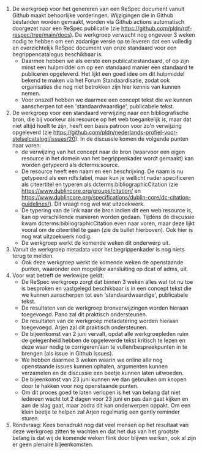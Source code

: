1) De werkgroep voor het genereren van een ReSpec document vanuit Github maakt behoorlijke vorderingen. Wijzigingen die in Github bestanden worden gemaakt, worden via Github actions automatisch doorgezet naar een ReSpec publicatie (zie https://github.com/pldn/rdf-respec/tree/main/docs). De werkgroep verwacht nog ongeveer 3 weken nodig te hebben om een zodanige versie op te leveren dat een volledig en overzichtelijk ReSpec document van onze standaard voor een begrippencatalogus beschikbaar is. 
   * Daarmee hebben we als eerste een publicatiestandaard, of op zijn minst een hulpmiddel om op een standaard manier een standaard te publiceren opgeleverd. Het lijkt een goed idee om dit hulpmiddel bekend te maken via het Forum Standaardisatie, zodat ook organisaties die nog niet betrokken zijn hier kennis van kunnen nemen. 
   * Voor onszelf hebben we daarmee een concept tekst die we kunnen aanscherpen tot een 'standaardwaardige', publicabele tekst.
2) De werkgroep voor een standaard verwijzing naar een bibliografische bron, die bij voorkeur als resource op het web toegankelijk is, maar dat niet altijd hoeft te zijn, heeft een basis patroon voor zo'n verwijzing opgeleverd (zie https://github.com/pldn/nederlands-profiel-voor-stelselcatalogi/issues/20). In de discussie komen de volgende punten naar voren:
   * de verwijzing van het concept naar de bron (waarvoor een eigen resource in het domein van het begrippenkader wordt gemaakt) kan worden getypeerd als dcterms:source.
   * De resource heeft een naam en een beschrijving. De naam is nu getypeerd als een rdfs:label, maar kun je wellicht nader specificeren als citeertitel en typeren als dcterms:bibliographicCitation (zie https://www.dublincore.org/groups/citation/ en https://www.dublincore.org/specifications/dublin-core/dc-citation-guidelines/). Dit vraagt nog wel wat uitzoekwerk.
   * De typering van de link naar de bron indien dit een web resource is, kan op verschillende manieren worden gedaan. Tijdens de discussie kwam dcterms:bibliographicCitation even naar voren, maar deze lijkt vooral om de citeertitel te gaan (zie de bullet hierboven). Ook hier is nog wat uitzoekwerk nodig.
   * De werkgroep werkt de komende weken dit onderwerp uit.
3) Vanuit de werkgroep metadata voor het begrippenkader is nog niets terug te melden.
   * Ook deze werkgroep werkt de komende weken de openstaande punten, waaronder een mogelijke aansluiting op dcat of adms, uit.
4) Voor wat betreft de werkwijze geldt:
   * De ReSpec werkgroep zorgt dat binnen 3 weken alles wat tot nu toe is besproken en vastgelegd beschikbaar is in een  concept tekst die we kunnen aanscherpen tot een 'standaardwaardige', publicabele tekst.
   * De resultaten van de werkgroep bronverwijzingen worden hieraan toegevoegd. Pano zal dit praktisch ondersteunen.
   * De resultaten van de werkgroep metadatering worden hieraan toegevoegd. Arjen zal dit praktisch ondersteunen.
   * De bijeenkomst van 2 juni vervalt, opdat alle werkgroepleden ruim de gelegenheid hebben de opgeleverde tekst kritisch te lezen en deze waar nodig te corrigeren/aan te vullen/bespreekpunten in te brengen (als issue in Github issues).
   * We hebben daarmee 3 weken waarin we online alle nog openstaande issues kunnen ophalen, argumenten kunnen verzamelen en de discussie een beetje kunnen laten uitwoeden. 
   * De bijeenkomst van 23 juni kunnen we dan gebruiken om knopen door te hakken voor nog openstaande punten. 
   * Om dit proces goed te laten verlopen is het van belang dat niet iedereen wacht tot 2 dagen voor 23 juni en pas dan gaat kijken en aan de slag gaat, maar zodra dit kan onderwerpen oppakt. Om een klein beetje te helpen zal Arjen regelmatig een gently reminder sturen.
5) Rondvraag: Kees benadrukt nog dat veel mensen op het resultaat van deze werkgroep zitten te wachten en dat het dus van het grootste belang is dat wij de komende weken flink door blijven werken, ook al zijn er geen plenaire bijeenkomsten. 
